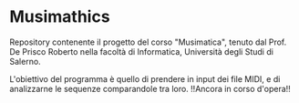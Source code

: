 # Musimathics
Repository contenente il progetto del corso "Musimatica", tenuto dal Prof. De Prisco Roberto nella facoltà di Informatica, Università degli Studi di Salerno.

L'obiettivo del programma è quello di prendere in input dei file MIDI, e di analizzarne le sequenze comparandole tra loro. !!Ancora in corso d'opera!!
